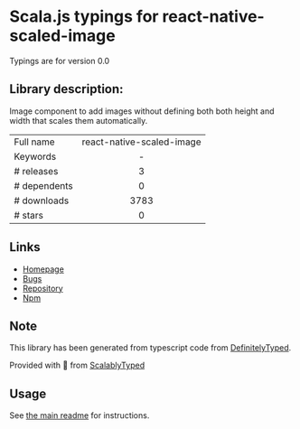 
# Scala.js typings for react-native-scaled-image

Typings are for version 0.0

## Library description:
Image component to add images without defining both both height and width that scales them automatically.

|                    |                 |
| ------------------ | :-------------: |
| Full name          | react-native-scaled-image |
| Keywords           | - |
| # releases         | 3 |
| # dependents       | 0 |
| # downloads        | 3783 |
| # stars            | 0 |

## Links
- [Homepage](https://github.com/nanlabs/react-native-scaled-image#readme)
- [Bugs](https://github.com/nanlabs/react-native-scaled-image/issues)
- [Repository](https://github.com/nanlabs/react-native-scaled-image)
- [Npm](https://www.npmjs.com/package/react-native-scaled-image)
    


## Note
This library has been generated from typescript code from [DefinitelyTyped](https://definitelytyped.org).

Provided with :purple_heart: from [ScalablyTyped](https://github.com/oyvindberg/ScalablyTyped)

## Usage
See [the main readme](../../readme.md) for instructions.


